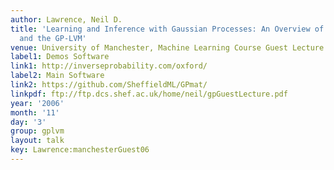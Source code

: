 ```yaml
---
author: Lawrence, Neil D.
title: 'Learning and Inference with Gaussian Processes: An Overview of Gaussian Processes
  and the GP-LVM'
venue: University of Manchester, Machine Learning Course Guest Lecture
label1: Demos Software
link1: http://inverseprobability.com/oxford/
label2: Main Software
link2: https://github.com/SheffieldML/GPmat/
linkpdf: ftp://ftp.dcs.shef.ac.uk/home/neil/gpGuestLecture.pdf
year: '2006'
month: '11'
day: '3'
group: gplvm
layout: talk
key: Lawrence:manchesterGuest06
---
```

